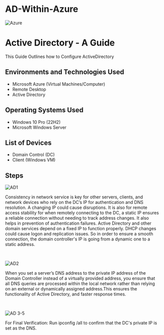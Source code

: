 # AD-Within-Azure
<p align="center">
  
![Azure](https://github.com/user-attachments/assets/86350ec7-d80e-4912-b9af-52d7a51cf3a9)

</p>

<h1>Active Directory - A Guide</h1>
This Guide Outlines how to Configure ActiveDirectory <br />

<h2>Environments and Technologies Used</h2>

- Microsoft Azure (Virtual Machines/Computer)
- Remote Desktop
- Active Directory

<h2>Operating Systems Used </h2>

- Windows 10 Pro</b> (22H2)
- Microsoft Windows Server

<h2>List of Devices</h2>

- Domain Control (DC)
- Client (Windows VM)
  
<h2>Steps</h2>

<p>
  

![AD1](https://github.com/user-attachments/assets/db084b17-6241-4e67-a13c-88915441bac0)

</p>
<p>
Consistency in network service is key
for other servers, clients, and network devices who rely on the DC’s IP for authentication and DNS resolution. A changing IP could cause disruptions.
It is also for remote access stability
for when remotely connecting to the DC, a static IP ensures a reliable connection without needing to track address changes.
It also helps in prevention of authentication failures.
Active Directory and other domain services depend on a fixed IP to function properly. DHCP changes could cause logon and replication issues. So in order to ensure a smooth connection, the domain controller's IP is going from a dynamic one to a static address.

</p>
<br />
<p>

![AD2](https://github.com/user-attachments/assets/d8a58363-43af-430b-b14f-4c918d5ca95e)


</p>
<p>
When you set a server’s DNS address to the private IP address of the Domain Controller instead of a virtually provided address, you ensure that all DNS queries are processed within the local network rather than relying on an external or dynamically assigned address.This ensures the functionality of Active Directory, and faster response times. </p>
<br />
<p>


![AD 3-5](https://github.com/user-attachments/assets/7036e6f5-f94d-4c37-8a09-3bde20684bf3)


</p>
<p>
For Final Verification:
Run ipconfig /all to confirm that the DC's private IP is set as the DNS.
</p>
<br />


